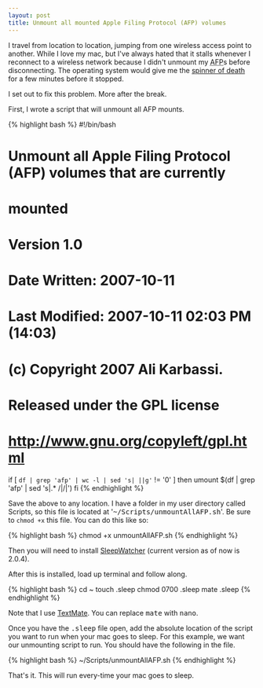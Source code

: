 ```yaml
--- 
layout: post
title: Unmount all mounted Apple Filing Protocol (AFP) volumes
---
```


I travel from location to location, jumping from one wireless access point to another. While I love my mac, but I've always hated that it stalls whenever I reconnect to a wireless network because I didn't unmount my <abbr title="Apple Filing Protocol">AFP</abbr>s before disconnecting. The operating system would give me the [spinner of death](http://en.wikipedia.org/wiki/Spinning_wait_cursor) for a few minutes before it stopped.

I set out to fix this problem. More after the break.

First, I wrote a script that will unmount all AFP mounts.

{% highlight bash %}
#!/bin/bash
#
# Unmount all Apple Filing Protocol (AFP) volumes that are currently
# mounted
#
# Version 1.0
#
# Date Written: 2007-10-11
# Last Modified: 2007-10-11 02:03 PM (14:03)
#
# (c) Copyright 2007 Ali Karbassi.
# Released under the GPL license
# http://www.gnu.org/copyleft/gpl.html

if [ `df | grep 'afp' | wc -l | sed 's| ||g'` != '0' ]
then
  umount $(df | grep 'afp' | sed 's|.* /|/|')
fi
{% endhighlight %}

Save the above to any location. I have a folder in my user directory called Scripts, so this file is located at '<tt>~/Scripts/unmountAllAFP.sh</tt>'. Be sure to <code>chmod +x</code> this file. You can do this like so:

{% highlight bash %}
chmod +x unmountAllAFP.sh
{% endhighlight %}

Then you will need to install [SleepWatcher](http://www.bernhard-baehr.de/) (current version as of now is 2.0.4).

After this is installed, load up terminal and follow along.

{% highlight bash %}
cd ~
touch .sleep
chmod 0700 .sleep
mate .sleep
{% endhighlight %}

Note that I use [TextMate](http://macromates.com/). You can replace <tt>mate</tt> with <tt>nano</tt>.</p>

Once you have the <tt>.sleep</tt> file open, add the absolute location of the script you want to run when your mac goes to sleep. For this example, we want our unmounting script to run. You should have the following in the file.

{% highlight bash %}
~/Scripts/unmountAllAFP.sh
{% endhighlight %}

That's it. This will run every-time your mac goes to sleep.
